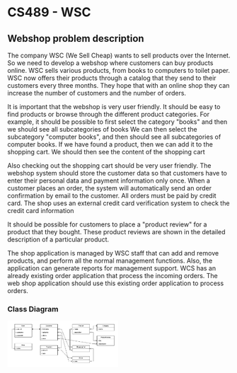 # CS489 - WSC

## Webshop problem description
The company WSC (We Sell Cheap) wants to sell products over the Internet. So we need to develop a webshop where customers can buy products online. WSC sells various products, from books to computers to toilet paper.
WSC now offers their products through a catalog that they send to their customers every three months. They hope that with an online shop they can increase the number of customers and the number of orders.

It is important that the webshop is very user friendly. It should be easy to find products or browse through the different product categories. For example, it should be possible to first select the category "books" and then we should see all subcategories of books We can then select the subcategory "computer books", and then should see all subcategories of computer books. If we have found a product, then we can add it to the shopping cart. We should then see the content of the shopping cart

Also checking out the shopping cart should be very user friendly. The webshop system should store the customer data so that customers have to enter their personal data and payment information only once. When a customer places an order, the system will automatically send an order confirmation by email to the customer. All orders must be paid by credit card. The shop uses an external credit card verification system to check the credit card information

It should be possible for customers to place a "product review" for a product that they bought. These product reviews are shown in the detailed description of a particular product.

The shop application is managed by WSC staff that can add and remove products, and perform all the normal management functions.
Also, the application can generate reports for management support.
WCS has an already existing order application that process the incoming orders. The web shop application should use this existing order application to process orders.

### Class Diagram
<img width="250" src="https://github.com/taingy-srun/cs489-wsc/blob/master/docs/WSC-ClassDiagram.png">